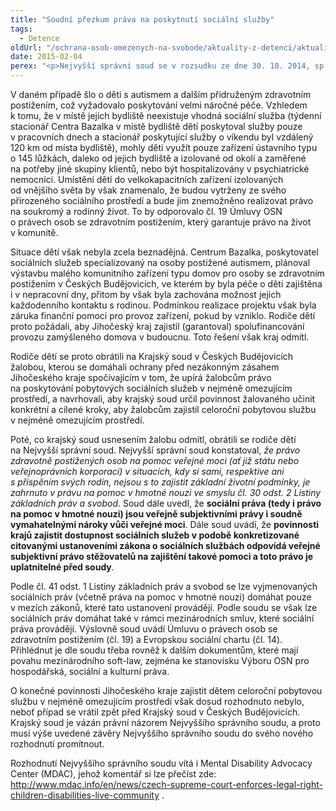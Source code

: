 ```yaml
---
title: "Soudní přezkum práva na poskytnutí sociální služby"
tags:
  - Detence
oldUrl: "/ochrana-osob-omezenych-na-svobode/aktuality-z-detenci/aktuality-z-detenci-2015/soudni-prezkum-prava-na-poskytnuti-socialni-sluzby/"
date: 2015-02-04
perex: "<p>Nejvyšší správní soud se v rozsudku ze dne 30. 10. 2014, sp. zn. 4 Ads 134/2014 zastal dětí se zdravotním postižením a uznal jejich právo na přístup k soudu ve věci poskytnutí odpovídající sociální služby, která by jim umožnila setrvat v jejich přirozeném sociálním prostředí. V prvotní fázi se na snaze zajistit vhodné sociální služby podílela i ochránkyně, když se obracela na představitele Jihočeského kraje s žádostí o pomoc dotčeným rodinám. </p>"
---
```


<!-- imported from the old website -->

<p>V daném případě šlo o děti s autismem a dalším přidruženým zdravotním postižením, což vyžadovalo poskytování velmi náročné péče. Vzhledem k tomu, že v místě jejich bydliště neexistuje vhodná sociální služba (týdenní stacionář Centra Bazalka v místě bydliště dětí poskytoval služby pouze v pracovních dnech a stacionář poskytující služby o víkendu byl vzdálený 120 km od místa bydliště), mohly děti využít pouze zařízení ústavního typu o 145 lůžkách, daleko od jejich bydliště a izolované od okolí a zaměřené na potřeby jiné skupiny klientů, nebo být hospitalizovány v psychiatrické nemocnici. Umístění dětí do velkokapacitních zařízení izolovaných od vnějšího světa by však znamenalo, že budou vytrženy ze svého přirozeného sociálního prostředí a bude jim znemožněno realizovat právo na soukromý a rodinný život. To by odporovalo čl. 19 Úmluvy OSN o právech osob se zdravotním postižením, který garantuje právo na život v komunitě.</p><p>Situace dětí však nebyla zcela beznadějná. Centrum Bazalka, poskytovatel sociálních služeb specializovaný na osoby postižené autismem, plánoval výstavbu malého komunitního zařízení typu domov pro osoby se zdravotním postižením v Českých Budějovicích, ve kterém by byla péče o děti zajištěna i v nepracovní dny, přitom by však byla zachována možnost jejich každodenního kontaktu s rodinou. Podmínkou realizace projektu však byla záruka finanční pomoci pro provoz zařízení, pokud by vzniklo. Rodiče dětí proto požádali, aby Jihočeský kraj zajistil (garantoval) spolufinancování provozu zamýšleného domova v budoucnu. Toto řešení však kraj odmítl.</p><p>Rodiče dětí se proto obrátili na Krajský soud v Českých Budějovicích žalobou, kterou se domáhali ochrany před nezákonným zásahem Jihočeského kraje spočívajícím v tom, že upírá žalobcům právo na poskytování pobytových sociálních služeb v nejméně omezujícím prostředí, a navrhovali, aby krajský soud určil povinnost žalovaného učinit konkrétní a cílené kroky, aby žalobcům zajistil celoroční pobytovou službu v nejméně omezujícím prostředí.</p><p>Poté, co krajský soud usnesením žalobu odmítl, obrátili se rodiče dětí na Nejvyšší správní soud. Nejvyšší správní soud konstatoval, <em>že právo zdravotně postižených osob na pomoc veřejné moci (ať již státu nebo veřejnoprávních korporací) v situacích, kdy si sami, respektive ani s přispěním svých rodin, nejsou s to zajistit základní životní podmínky, je zahrnuto v právu na pomoc v hmotné nouzi ve smyslu čl. 30 odst. 2 Listiny základních práv a svobod</em>. Soud dále uvedl, že <strong>sociální práva (tedy i právo na pomoc v hmotné nouzi) jsou veřejně subjektivními právy i soudně vymahatelnými nároky vůči veřejné moci</strong>. Dále soud uvádí, že <strong>povinnosti krajů zajistit dostupnost sociálních služeb v podobě konkretizované citovanými ustanoveními zákona o sociálních službách odpovídá veřejné subjektivní právo stěžovatelů na zajištění takové pomoci a toto právo je uplatnitelné před soudy</strong>. </p><p>Podle čl. 41 odst. 1 Listiny základních práv a svobod se lze vyjmenovaných sociálních práv (včetně práva na pomoc v hmotné nouzi) domáhat pouze v mezích zákonů, které tato ustanovení provádějí. Podle soudu se však lze sociálních práv domáhat také v rámci mezinárodních smluv, které sociální práva provádějí. Výslovně soud uvádí Úmluvu o právech osob se zdravotním postižením (čl. 19) a Evropskou sociální chartu (čl. 14). Přihlédnut je dle soudu třeba rovněž k dalším dokumentům, které mají povahu mezinárodního soft-law, zejména ke stanovisku Výboru OSN pro hospodářská, sociální a kulturní práva.</p><p>O konečné povinnosti Jihočeského kraje zajistit dětem celoroční pobytovou službu v nejméně omezujícím prostředí však dosud rozhodnuto nebylo, neboť případ se vrátil zpět před Krajský soud v Českých Budějovicích. Krajský soud je vázán právní názorem Nejvyššího správního soudu, a proto musí výše uvedené závěry Nejvyššího správního soudu do svého nového rozhodnutí promítnout. </p>Rozhodnutí Nejvyššího správního soudu vítá i Mental Disability Advocacy Center (MDAC), jehož komentář si lze přečíst zde: <a title="Otevření do nového okna" href="http://www.mdac.info/en/news/czech-supreme-court-enforces-legal-right-children-disabilities-live-community" target="_blank">http://www.mdac.info/en/news/czech-supreme-court-enforces-legal-right-children-disabilities-live-community</a> .
